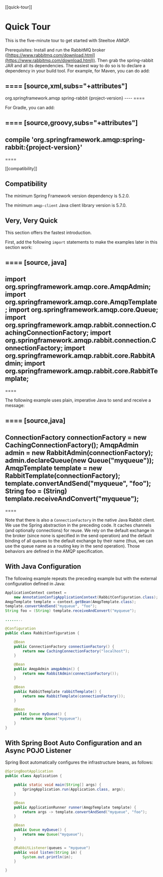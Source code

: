 [[quick-tour]]
# Quick Tour

This is the five-minute tour to get started with Steeltoe AMQP.

Prerequisites: Install and run the RabbitMQ broker ([https://www.rabbitmq.com/download.html](https://www.rabbitmq.com/download.html)).
Then grab the spring-rabbit JAR and all its dependencies. The easiest way to do so is to declare a dependency in your build tool.
For example, for Maven, you can do add:

====
[source,xml,subs="+attributes"]
----
<dependency>
  <groupId>org.springframework.amqp</groupId>
  <artifactId>spring-rabbit</artifactId>
  <version>{project-version}</version>
</dependency>
----
====

For Gradle, you can add:

====
[source,groovy,subs="+attributes"]
----
compile 'org.springframework.amqp:spring-rabbit:{project-version}'
----
====

[[compatibility]]
## Compatibility

The minimum Spring Framework version dependency is 5.2.0.

The minimum `amqp-client` Java client library version is 5.7.0.

## Very, Very Quick

This section offers the fastest introduction.

First, add the following `import` statements to make the examples later in this section work:

====
[source, java]
----
import org.springframework.amqp.core.AmqpAdmin;
import org.springframework.amqp.core.AmqpTemplate;
import org.springframework.amqp.core.Queue;
import org.springframework.amqp.rabbit.connection.CachingConnectionFactory;
import org.springframework.amqp.rabbit.connection.ConnectionFactory;
import org.springframework.amqp.rabbit.core.RabbitAdmin;
import org.springframework.amqp.rabbit.core.RabbitTemplate;
----
====

The following example uses plain, imperative Java to send and receive a message:

====
[source,java]
----
ConnectionFactory connectionFactory = new CachingConnectionFactory();
AmqpAdmin admin = new RabbitAdmin(connectionFactory);
admin.declareQueue(new Queue("myqueue"));
AmqpTemplate template = new RabbitTemplate(connectionFactory);
template.convertAndSend("myqueue", "foo");
String foo = (String) template.receiveAndConvert("myqueue");
----
====

Note that there is also a `ConnectionFactory` in the native Java Rabbit client.
We use the Spring abstraction in the preceding code.
It caches channels (and optionally connections) for reuse.
We rely on the default exchange in the broker (since none is specified in the send operation) and the default binding of all queues to the default exchange by their name (thus, we can use the queue name as a routing key in the send operation).
Those behaviors are defined in the AMQP specification.

## With Java Configuration

The following example repeats the preceding example but with the external configuration defined in Java:

```Java
ApplicationContext context =
    new AnnotationConfigApplicationContext(RabbitConfiguration.class);
AmqpTemplate template = context.getBean(AmqpTemplate.class);
template.convertAndSend("myqueue", "foo");
String foo = (String) template.receiveAndConvert("myqueue");

........

@Configuration
public class RabbitConfiguration {

    @Bean
    public ConnectionFactory connectionFactory() {
        return new CachingConnectionFactory("localhost");
    }

    @Bean
    public AmqpAdmin amqpAdmin() {
        return new RabbitAdmin(connectionFactory());
    }

    @Bean
    public RabbitTemplate rabbitTemplate() {
        return new RabbitTemplate(connectionFactory());
    }

    @Bean
    public Queue myQueue() {
       return new Queue("myqueue");
    }
}
```

## With Spring Boot Auto Configuration and an Async POJO Listener

Spring Boot automatically configures the infrastructure beans, as follows:

```Java
@SpringBootApplication
public class Application {

    public static void main(String[] args) {
        SpringApplication.run(Application.class, args);
    }

    @Bean
    public ApplicationRunner runner(AmqpTemplate template) {
        return args -> template.convertAndSend("myqueue", "foo");
    }

    @Bean
    public Queue myQueue() {
        return new Queue("myqueue");
    }

    @RabbitListener(queues = "myqueue")
    public void listen(String in) {
        System.out.println(in);
    }

}
```

